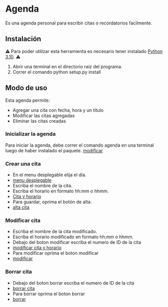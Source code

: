 # Agenda

Es una agenda personal para escribir citas o recordatorios facilmente.

## Instalación

⚠️ Para poder utilizar esta herramienta es necesario tener instalado [Python 3.10](https://www.python.org/downloads/release/python-3100/). ⚠️

1. Abrir una terminal en el directorio raíz del programa.
2. Correr el comando python setup.py install

## Modo de uso

Esta agenda permite:
- Agregar una cita con fecha, hora y un título
- Modificar las citas agregadas
- Eliminar las citas creadas

### Inicializar la agenda
Para iniciar la agenda, debe correr el comando agenda en una terminal luego de haber instalado el paquete.
[modificar](./imagenes/foto1)
### Crear una cita

- En el menu desplegable elija el día.
- [menu desplegable](./imagenes/foto2)
- Escriba el nombre de la cita.
- Escriba el horario en formato hh:mm o hhmm.
- [Cita y horario](./imagenes/foto3)
- Para guardar, oprima el botón de alta.
- [alta cita](./imagenes/foto4)

### Modificar cita

- Escriba el nombre de la cita modificado.
- Escriba el horario modificado en formato hh:mm o hhmm.
- Debajo del boton modificar escriba el numero de ID de la cita
- [modificar cita y horario](./imagenes/foto5)
- Para modificar oprima el boton modificar
- [modificar](./imagenes/foto6)
### Borrar cita

- Debajo del boton borrar escriba el numero de ID de la cita
- [borrar cita](./imagenes/foto7)
- Para borrar oprima el boton borrar
- [borrar](./imagenes/foto8)
